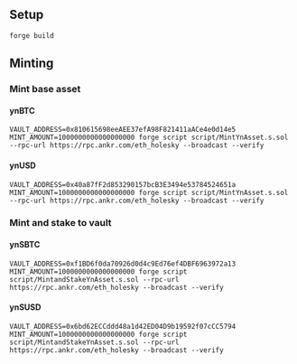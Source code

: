 
## Setup

```forge build```

## Minting

### Mint base asset


#### ynBTC

```
VAULT_ADDRESS=0x810615698eeAEE37efA98F821411aACe4e0d14e5 MINT_AMOUNT=1000000000000000000 forge script script/MintYnAsset.s.sol --rpc-url https://rpc.ankr.com/eth_holesky --broadcast --verify
```


#### ynUSD


```
VAULT_ADDRESS=0x40a87fF2d853290157bcB3E3494e53784524651a MINT_AMOUNT=1000000000000000000 forge script script/MintYnAsset.s.sol --rpc-url https://rpc.ankr.com/eth_holesky --broadcast --verify
```


### Mint and stake to vault

#### ynSBTC

```
VAULT_ADDRESS=0xf1BD6f0da70926d0d4c9Ed76ef4DBF6963972a13 MINT_AMOUNT=1000000000000000000 forge script script/MintandStakeYnAsset.s.sol --rpc-url https://rpc.ankr.com/eth_holesky --broadcast --verify
```

#### ynSUSD

```
VAULT_ADDRESS=0x6bd62ECCddd48a1d42ED04D9b19592f07cCC5794 MINT_AMOUNT=1000000000000000000 forge script script/MintandStakeYnAsset.s.sol --rpc-url https://rpc.ankr.com/eth_holesky --broadcast --verify
```

